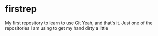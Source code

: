 # firstrep
My first repository to learn to use Git
Yeah, and that's it. Just one of the repositories I am using to get my hand dirty a little
